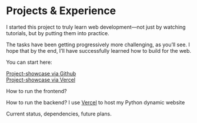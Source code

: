 # Projects & Experience

I started this project to truly learn web development—not just by watching tutorials, but by putting them into practice.

The tasks have been getting progressively more challenging, as you’ll see. I hope that by the end, I’ll have successfully learned how to build for the web.

You can start here:

[Project-showcase via Github](https://nagraggini.github.io/Project-showcase/index.htm)  
[Project-showcase via Vercel](https://project-showcase-nagraggini.vercel.app)

How to run the frontend?

How to run the backend?
I use [Vercel](https://vercel.com) to host my Python dynamic website

Current status, dependencies, future plans.

